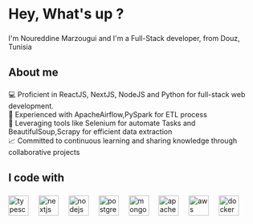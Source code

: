 <h1 align="left">Hey, What's up ?</h1>

###

<p align="left">I'm Noureddine Marzougui and I'm a Full-Stack developer, from Douz, Tunisia</p>

###

<h2 align="left">About me</h2>

###

<p align="left">
  💻 Proficient in ReactJS, NextJS, NodeJS and Python for full-stack web development.<br>
  🔄 Experienced with ApacheAirflow,PySpark for ETL process<br>
  🤖 Leveraging tools like Selenium for automate Tasks and BeautifulSoup,Scrapy for efficient data extraction<br>
  📈 Committed to continuous learning and sharing knowledge through collaborative projects
</p>

###

<h2 align="left">I code with</h2>

###

<div align="left">
  <img src="https://cdn.jsdelivr.net/gh/devicons/devicon/icons/typescript/typescript-original.svg" height="40" alt="typescript logo"  />
  <img width="12" />
  <img src="https://cdn.jsdelivr.net/gh/devicons/devicon/icons/nextjs/nextjs-original.svg" height="40" alt="nextjs logo"  />
  <img width="12" />
  <img src="https://cdn.jsdelivr.net/gh/devicons/devicon/icons/nodejs/nodejs-original.svg" height="40" alt="nodejs logo"  />
  <img width="12" />
  <img src="https://cdn.jsdelivr.net/gh/devicons/devicon/icons/postgresql/postgresql-original.svg" height="40" alt="postgresql logo"  />
  <img width="12" />
  <img src="https://cdn.jsdelivr.net/gh/devicons/devicon/icons/mongodb/mongodb-original.svg" height="40" alt="mongodb logo"  />
  <img width="12" />
  <img src="https://cdn.jsdelivr.net/gh/devicons/devicon/icons/pyspark/pyspark-original.svg" height="40" alt="apachespark logo"  />
  <img width="12" />
  <img src="https://cdn.jsdelivr.net/gh/devicons/devicon/icons/aws/aws-original.svg" height="40" alt="aws logo"  />
  <img width="12" />
  <img src="https://cdn.jsdelivr.net/gh/devicons/devicon/icons/docker/docker-original.svg" height="40" alt="docker logo"  />
</div>

###
